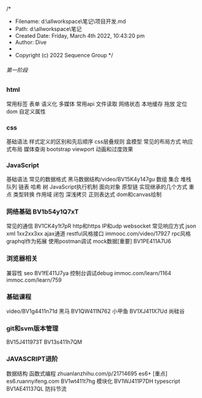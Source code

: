 /*
 * Filename: d:\allworkspace\笔记\项目开发.md
 * Path: d:\allworkspace\笔记
 * Created Date: Friday, March 4th 2022, 10:43:20 pm
 * Author: Dive
 * 
 * Copyright (c) 2022 Sequence Group
 */
###### 第一阶段
### html
常用标签
表单
语义化
多媒体
常用api
    文件读取
    网络状态
    本地缓存
    拖放
    定位
dom
自定义属性

### css
基础语法
样式定义的区别和先后顺序
css层叠规则
盒模型
常见的布局方式
响应式布局
    媒体查询
    bootstrap
    viewport
动画和过度效果

### JavaScript
基础语法
常见的数据格式 黑马数据结构/video/BV15K4y147gu
    数组
    集合
    堆栈
    队列
    链表
    哈希
    树
JavaScript执行机制
面向对象
    原型链
    实现继承的几个方式
重点
    类型转换
    作用域
    闭包
    深浅拷贝
正则表达式
dom和canvas绘制

### 网络基础 BV1b54y1Q7xT
常见的通信 BV1CK4y1t7pR
    http和https
    IP和udp
    websocket
常见响应方式
    json
    xml
    1xx2xx3xx
ajax通道
restful风格接口 immooc.com/video/17927
rpc风格
graphql作为拓展
使用postman调试
mock数据[重要] BV1PE411A7U6


### 浏览器相关
兼容性
seo BV1fE411J7ya
控制台调试debug immoc.com/learn/1164 immoc.com/learn/759


### 基础课程
video/BV1g4411n71d 黑马
BV1QW411N762 小甲鱼
BV1XJ411X7Ud 尚硅谷


### git和svm版本管理
BV15J411973T
BV13s411h7QM

### JAVASCRIPT进阶
数据结构
函数式编程
    zhuanlanzhihu.com/p/21714695
es6+ [重点]
    es6.ruannyifeng.com
    BV1wt411t7hg
模块化 BV1WJ411P7DH
typescript BV1AE41137QL
防抖节流


